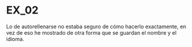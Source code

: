 # EX_02

Lo de autorellenarse no estaba seguro de cómo hacerlo exactamente, en vez de eso he mostrado de otra forma que se guardan el nombre y el idioma.